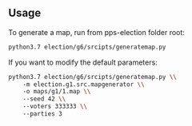 ## Usage

To generate a map, run from pps-election folder root:

```bash
python3.7 election/g6/srcipts/generatemap.py
```

If you want to modify the default parameters:

```bash
python3.7 election/g6/srcipts/generatemap.py \\
    -m election.g1.src.mapgenerator \\
    -o maps/g1/1.map \\
    --seed 42 \\
    --voters 333333 \\
    --parties 3
```

